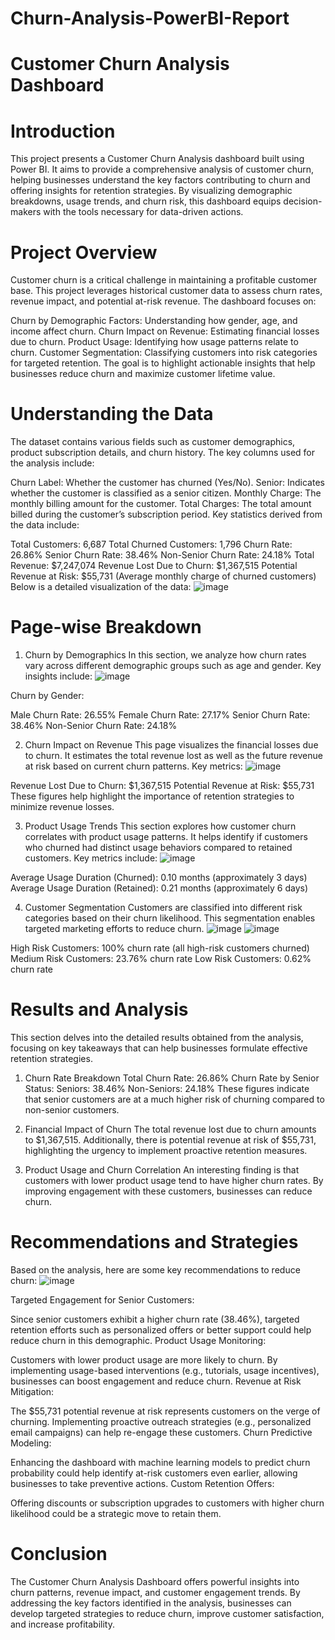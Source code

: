 # Churn-Analysis-PowerBI-Report
# Customer Churn Analysis Dashboard
# Introduction
This project presents a Customer Churn Analysis dashboard built using Power BI. It aims to provide a comprehensive analysis of customer churn, helping businesses understand the key factors contributing to churn and offering insights for retention strategies. By visualizing demographic breakdowns, usage trends, and churn risk, this dashboard equips decision-makers with the tools necessary for data-driven actions.

# Project Overview
Customer churn is a critical challenge in maintaining a profitable customer base. This project leverages historical customer data to assess churn rates, revenue impact, and potential at-risk revenue. The dashboard focuses on:

Churn by Demographic Factors: Understanding how gender, age, and income affect churn.
Churn Impact on Revenue: Estimating financial losses due to churn.
Product Usage: Identifying how usage patterns relate to churn.
Customer Segmentation: Classifying customers into risk categories for targeted retention.
The goal is to highlight actionable insights that help businesses reduce churn and maximize customer lifetime value.

# Understanding the Data
The dataset contains various fields such as customer demographics, product subscription details, and churn history. The key columns used for the analysis include:

Churn Label: Whether the customer has churned (Yes/No).
Senior: Indicates whether the customer is classified as a senior citizen.
Monthly Charge: The monthly billing amount for the customer.
Total Charges: The total amount billed during the customer’s subscription period.
Key statistics derived from the data include:

Total Customers: 6,687
Total Churned Customers: 1,796
Churn Rate: 26.86%
Senior Churn Rate: 38.46%
Non-Senior Churn Rate: 24.18%
Total Revenue: $7,247,074
Revenue Lost Due to Churn: $1,367,515
Potential Revenue at Risk: $55,731 (Average monthly charge of churned customers)
Below is a detailed visualization of the data:
![image](https://github.com/Niteesh-Nigam/Churn-Analysis-PowerBI-Report/blob/main/images/Page2.jpg)


# Page-wise Breakdown
1. Churn by Demographics
In this section, we analyze how churn rates vary across different demographic groups such as age and gender. Key insights include:
![image](https://github.com/Niteesh-Nigam/Churn-Analysis-PowerBI-Report/blob/main/images/Page3.jpg)

Churn by Gender:

Male Churn Rate: 26.55%
Female Churn Rate: 27.17%
Senior Churn Rate: 38.46%
Non-Senior Churn Rate: 24.18%

2. Churn Impact on Revenue
This page visualizes the financial losses due to churn. It estimates the total revenue lost as well as the future revenue at risk based on current churn patterns. Key metrics:
![image](https://github.com/Niteesh-Nigam/Churn-Analysis-PowerBI-Report/blob/main/images/Page4.jpg)

Revenue Lost Due to Churn: $1,367,515
Potential Revenue at Risk: $55,731
These figures help highlight the importance of retention strategies to minimize revenue losses.


3. Product Usage Trends
This section explores how customer churn correlates with product usage patterns. It helps identify if customers who churned had distinct usage behaviors compared to retained customers. Key metrics include:
![image](https://github.com/Niteesh-Nigam/Churn-Analysis-PowerBI-Report/blob/main/images/Page5.jpg)

Average Usage Duration (Churned): 0.10 months (approximately 3 days)
Average Usage Duration (Retained): 0.21 months (approximately 6 days)

4. Customer Segmentation
Customers are classified into different risk categories based on their churn likelihood. This segmentation enables targeted marketing efforts to reduce churn.
![image](https://github.com/Niteesh-Nigam/Churn-Analysis-PowerBI-Report/blob/main/images/Page6.jpg)
![image](https://github.com/Niteesh-Nigam/Churn-Analysis-PowerBI-Report/blob/main/images/Page7.jpg)

High Risk Customers: 100% churn rate (all high-risk customers churned)
Medium Risk Customers: 23.76% churn rate
Low Risk Customers: 0.62% churn rate

# Results and Analysis
This section delves into the detailed results obtained from the analysis, focusing on key takeaways that can help businesses formulate effective retention strategies.

1. Churn Rate Breakdown
Total Churn Rate: 26.86%
Churn Rate by Senior Status:
Seniors: 38.46%
Non-Seniors: 24.18%
These figures indicate that senior customers are at a much higher risk of churning compared to non-senior customers.

2. Financial Impact of Churn
The total revenue lost due to churn amounts to $1,367,515. Additionally, there is potential revenue at risk of $55,731, highlighting the urgency to implement proactive retention measures.

3. Product Usage and Churn Correlation
An interesting finding is that customers with lower product usage tend to have higher churn rates. By improving engagement with these customers, businesses can reduce churn.


# Recommendations and Strategies
Based on the analysis, here are some key recommendations to reduce churn:
![image](https://github.com/Niteesh-Nigam/Churn-Analysis-PowerBI-Report/blob/main/images/Page8.jpg)

Targeted Engagement for Senior Customers:

Since senior customers exhibit a higher churn rate (38.46%), targeted retention efforts such as personalized offers or better support could help reduce churn in this demographic.
Product Usage Monitoring:

Customers with lower product usage are more likely to churn. By implementing usage-based interventions (e.g., tutorials, usage incentives), businesses can boost engagement and reduce churn.
Revenue at Risk Mitigation:

The $55,731 potential revenue at risk represents customers on the verge of churning. Implementing proactive outreach strategies (e.g., personalized email campaigns) can help re-engage these customers.
Churn Predictive Modeling:

Enhancing the dashboard with machine learning models to predict churn probability could help identify at-risk customers even earlier, allowing businesses to take preventive actions.
Custom Retention Offers:

Offering discounts or subscription upgrades to customers with higher churn likelihood could be a strategic move to retain them.

# Conclusion
The Customer Churn Analysis Dashboard offers powerful insights into churn patterns, revenue impact, and customer engagement trends. By addressing the key factors identified in the analysis, businesses can develop targeted strategies to reduce churn, improve customer satisfaction, and increase profitability.
